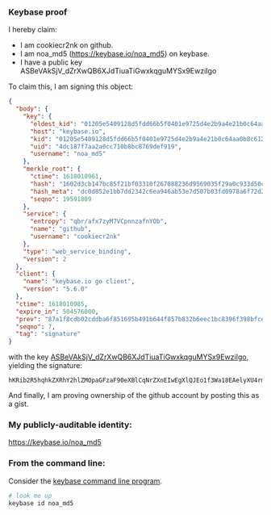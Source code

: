 ### Keybase proof

I hereby claim:

  * I am cookiecr2nk on github.
  * I am noa_md5 (https://keybase.io/noa_md5) on keybase.
  * I have a public key ASBeVAkSjV_dZrXwQB6XJdTiuaTiGwxkqguMYSx9EwziIgo

To claim this, I am signing this object:

```json
{
  "body": {
    "key": {
      "eldest_kid": "01205e5409128d5fdd66b5f0401e9725d4e2b9a4e21b0c64aa0b8c612c7d130ce2220a",
      "host": "keybase.io",
      "kid": "01205e5409128d5fdd66b5f0401e9725d4e2b9a4e21b0c64aa0b8c612c7d130ce2220a",
      "uid": "4dc187f7aa2a0cc710b8bc8769def919",
      "username": "noa_md5"
    },
    "merkle_root": {
      "ctime": 1618010961,
      "hash": "1602d3cb147bc85f21bf03310f267088236d9569035f29a0c933d50c11947cdad72cf8e1174caf24a432195c1909e8ab0e4cee66285e915062862684659cd046",
      "hash_meta": "dc0d852e1bb7dd2342c6ea946ab53e7d507b03fd0978a6f72d2a286e93296ca9",
      "seqno": 19591809
    },
    "service": {
      "entropy": "qbr/afx7zyM7VCpnnzafnYOb",
      "name": "github",
      "username": "cookiecr2nk"
    },
    "type": "web_service_binding",
    "version": 2
  },
  "client": {
    "name": "keybase.io go client",
    "version": "5.6.0"
  },
  "ctime": 1618010985,
  "expire_in": 504576000,
  "prev": "87a1f8cdb02cddba6f851695b491b644f857b832b6eec1bc8396f398bfce14b2",
  "seqno": 7,
  "tag": "signature"
}
```

with the key [ASBeVAkSjV_dZrXwQB6XJdTiuaTiGwxkqguMYSx9EwziIgo](https://keybase.io/noa_md5), yielding the signature:

```
hKRib2R5hqhkZXRhY2hlZMOpaGFzaF90eXBlCqNrZXnEIwEgXlQJEo1f3Wa18EAelyXU4rmk4hsMZKoLjGEsfRMM4iIKp3BheWxvYWTESpcCB8Qgh6H4zbAs3bpvhRaVtJG2RPhXuDK27sG8g5bzmL/OFLLEIGCiKgaKiU/Xdp+s+b3ziHry/ZfvXuXYxMYrgH2guKrSAgHCo3NpZ8RA30RZypNdRtIrx/aSSQhQbUfo0JmBn+uX2XT2Eq4qpRljXSfLVjmu4l8Dhtl/jNqc+IbqCMtw6RdtXqvg1h0LDqhzaWdfdHlwZSCkaGFzaIKkdHlwZQildmFsdWXEIBbexaw9z0qRy/XhZ/9DJNbRuj8ThaI3M1ZbxrMjaTHzo3RhZ80CAqd2ZXJzaW9uAQ==

```

And finally, I am proving ownership of the github account by posting this as a gist.

### My publicly-auditable identity:

https://keybase.io/noa_md5

### From the command line:

Consider the [keybase command line program](https://keybase.io/download).

```bash
# look me up
keybase id noa_md5
```
